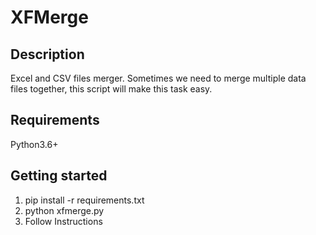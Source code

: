# XFMerge

## Description

Excel and CSV files merger. Sometimes we need to merge multiple data files together, this script will make this task easy.

## Requirements

Python3.6+

## Getting started

1. pip install -r requirements.txt
2. python xfmerge.py
3. Follow Instructions